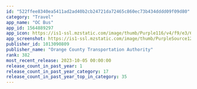 ```yaml
---
id: "522ffee8340ea5411ad2ad40b2cb24721da72465c860ec73b434dddd09f09d80"
category: "Travel"
app_name: "OC Bus"
app_id: 1564889297
app_icon: https://is1-ssl.mzstatic.com/image/thumb/Purple116/v4/f9/e3/66/f9e366e2-e602-8c67-b685-df42add1664d/AppIcon-1x_U007emarketing-0-6-0-85-220.png/1024x1024bb.png
app_screenshot: https://is1-ssl.mzstatic.com/image/thumb/PurpleSource126/v4/da/c1/34/dac134d1-7e01-d5b3-5b33-44d93e083d45/d91b2d5c-29e1-43fa-bc63-1fa687c618e3_English-01.png/1242x2688bb.png
publisher_id: 1013090809
publisher_name: "Orange County Transportation Authority"
rank: 382
most_recent_release: 2023-10-05 00:00:00
release_count_in_past_year: 1
release_count_in_past_year_category: 17
release_count_in_past_year_top_in_category: 35
---
```

